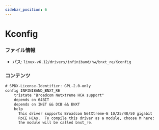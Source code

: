 ```yaml
---
sidebar_position: 6
---
```

# Kconfig

### ファイル情報

- パス: `linux-v6.12/drivers/infiniband/hw/bnxt_re/Kconfig`

### コンテンツ

```txt
# SPDX-License-Identifier: GPL-2.0-only
config INFINIBAND_BNXT_RE
	tristate "Broadcom Netxtreme HCA support"
	depends on 64BIT
	depends on INET && DCB && BNXT
	help
	  This driver supports Broadcom NetXtreme-E 10/25/40/50 gigabit
	  RoCE HCAs.  To compile this driver as a module, choose M here:
	  the module will be called bnxt_re.

```
